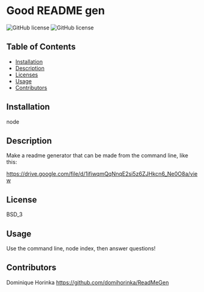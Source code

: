 # Good README gen

![GitHub license](https://img.shields.io/badge/license-BSD_3-blue.svg)
![GitHub license](https://img.shields.io/badge/license-BSD_3-blue.svg)

## Table of Contents

- [Installation](#installation)
- [Description](#description)
- [Licenses](#license)
- [Usage](#usage)
- [Contributors](#contributors)

## Installation

node

## Description

Make a readme generator that can be made from the command line, like this:

https://drive.google.com/file/d/1ifiwqmQqNnqE2si5z6ZJHkcn6_Ne0O8a/view

## License

BSD_3

## Usage

Use the command line, node index, then answer questions!

## Contributors

Dominique Horinka
https://github.com/domihorinka/ReadMeGen
